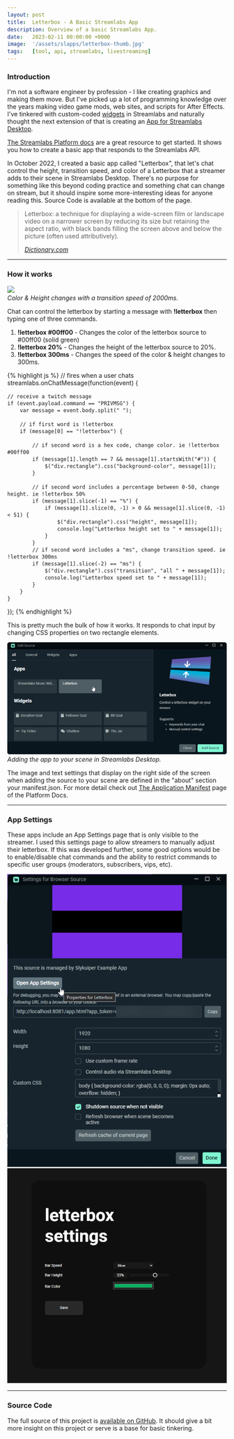 ```yaml
---
layout: post
title:  Letterbox - A Basic Streamlabs App
description: Overview of a basic Streamlabs App. 
date:   2023-02-11 00:00:00 +0000
image:  '/assets/slapps/letterbox-thumb.jpg'
tags:   [tool, api, streamlabs, livestreaming]
---
```

### Introduction

I'm not a software engineer by profession - I like creating graphics and making them move. But I've picked up a lot of programming knowledge over the years making video game mods, web sites, and scripts for After Effects. I've tinkered with custom-coded [widgets](https://streamlabs.com/widgets) in Streamlabs and naturally thought the next extension of that is creating an [App for Streamlabs Desktop](https://streamlabs.com/app-store). 

[The Streamlabs Platform docs](https://slobs-platform.readme.io/docs) are a great resource to get started. It shows you how to create a basic app that responds to the Streamlabs API. 

In October 2022, I created a basic app called "Letterbox", that let's chat control the height, transition speed, and color of a Letterbox that a streamer adds to their scene in Streamlabs Desktop. There's no purpose for something like this beyond coding practice and something chat can change on stream, but it should inspire some more-interesting ideas for anyone reading this. Source Code is available at the bottom of the page.

> Letterbox: a technique for displaying a wide-screen film or landscape video on a narrower screen by reducing its size but retaining the aspect ratio, with black bands filling the screen above and below the picture (often used attributively).
>
> <cite>[Dictionary.com](https://www.dictionary.com/browse/letterbox)</cite>

***

### How it works

<div class="gallery-box">
  <div class="gallery">
    <img src="/assets/slapps/letterbox_demo.gif">
  </div>
  <em>Color & Height changes with a transition speed of 2000ms.</em>
</div>

Chat can control the letterbox by starting a message with **!letterbox** then typing one of three commands.
1. **!letterbox #00ff00** - Changes the color of the letterbox source to #00ff00 (solid green)
2. **!letterbox 20%** - Changes the height of the letterbox source to 20%.
3. **!letterbox 300ms** - Changes the speed of the color & height changes to 300ms.

{% highlight js %}
// fires when a user chats
streamlabs.onChatMessage(function(event) {

    // receive a twitch message
    if (event.payload.command == "PRIVMSG") {
        var message = event.body.split(" ");

        // if first word is !letterbox
        if (message[0] == "!letterbox") {

            // if second word is a hex code, change color. ie !letterbox #00ff00
            if (message[1].length == 7 && message[1].startsWith("#")) { 
                $("div.rectangle").css("background-color", message[1]);
            }

            // if second word includes a percentage between 0-50, change height. ie !letterbox 50%
            if (message[1].slice(-1) == "%") {
                if (message[1].slice(0, -1) > 0 && message[1].slice(0, -1) < 51) {
                    $("div.rectangle").css("height", message[1]);
                    console.log("Letterbox height set to " + message[1]);
                }
            }
            // if second word includes a "ms", change transition speed. ie !letterbox 300ms
            if (message[1].slice(-2) == "ms") {
                $("div.rectangle").css("transition", "all " + message[1]);
                console.log("Letterbox speed set to " + message[1]);
            }
        }
    }
});
{% endhighlight %}

This is pretty much the bulk of how it works. It responds to chat input by changing CSS properties on two rectangle elements.

<div class="gallery-box">
  <div class="gallery">
    <img src="/assets/slapps/letterbox-source.png">
  </div>
  <em>Adding the app to your scene in Streamlabs Desktop.</em>
</div>

The image and text settings that display on the right side of the screen when adding the source to your scene are defined in the "about" section your manifest.json. For more detail check out [The Application Manifest](https://slobs-platform.readme.io/docs/the-application-manifest) page of the Platform Docs. 

***

### App Settings
These apps include an App Settings page that is only visible to the streamer. I used this settings page to allow streamers to manually adjust their letterbox. If this was developed further, some good options would be to enable/disable chat commands and the ability to restrict commands to specific user groups (moderators, subscribers, vips, etc).

<div class="gallery-box">
  <div class="gallery">
    <img src="/assets/slapps/letterbox-settings1.png">
    <img src="/assets/slapps/letterbox-settings2.png">
  </div>
</div>

***

### Source Code
The full source of this project is [available on GitHub](https://github.com/Slykuiper/Letterbox). It should give a bit more insight on this project or serve is a base for basic tinkering. 
